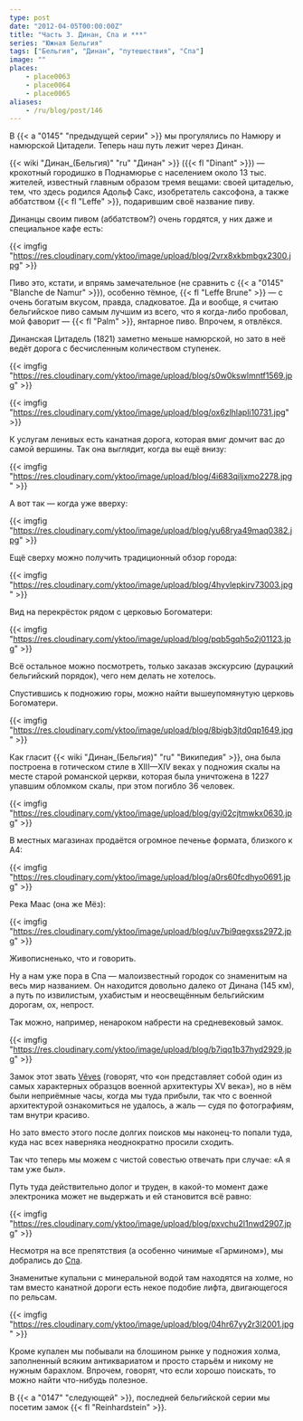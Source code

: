 ```yaml
---
type: post
date: "2012-04-05T00:00:00Z"
title: "Часть 3. Динан, Спа и ***"
series: "Южная Бельгия"
tags: ["Бельгия", "Динан", "путешествия", "Спа"]
image: ""
places:
    - place0063
    - place0064
    - place0065
aliases:
    - /ru/blog/post/146
---
```


В {{< a "0145" "предыдущей серии" >}} мы прогулялись по Намюру и намюрской Цитадели. Теперь наш путь лежит через Динан.

{{< wiki "Динан_(Бельгия)" "ru" "Динан" >}} ({{< fl "Dinant" >}}) — крохотный городишко в Поднамюрье с населением около 13 тыс. жителей, известный главным образом тремя вещами: своей цитаделью, тем, что здесь родился Адольф Сакс, изобретатель саксофона, а также аббатством {{< fl "Leffe" >}}, подарившим своё название пиву.

<!--more-->

Динанцы своим пивом (аббатством?) очень гордятся, у них даже и специальное кафе есть:

{{< imgfig "https://res.cloudinary.com/yktoo/image/upload/blog/2vrx8xkbmbgx2300.jpg" >}}

Пиво это, кстати, и впрямь замечательное (не сравнить с {{< a "0145" "Blanche de Namur" >}}), особенно тёмное, {{< fl "Leffe Brune" >}} — с очень богатым вкусом, правда, сладковатое. Да и вообще, я считаю бельгийское пиво самым лучшим из всего, что я когда-либо пробовал, мой фаворит — {{< fl "Palm" >}}, янтарное пиво. Впрочем, я отвлёкся.

Динанская Цитадель (1821) заметно меньше намюрской, но зато в неё ведёт дорога с бесчисленным количеством ступенек.

{{< imgfig "https://res.cloudinary.com/yktoo/image/upload/blog/s0w0kswlmntf1569.jpg" >}}

{{< imgfig "https://res.cloudinary.com/yktoo/image/upload/blog/ox6zlhlapli10731.jpg" >}}

К услугам ленивых есть канатная дорога, которая вмиг домчит вас до самой вершины. Так она выглядит, когда вы ещё внизу:

{{< imgfig "https://res.cloudinary.com/yktoo/image/upload/blog/4i683qiljxmo2278.jpg" >}}

А вот так — когда уже вверху:

{{< imgfig "https://res.cloudinary.com/yktoo/image/upload/blog/yu68rya49maq0382.jpg" >}}

Ещё сверху можно получить традиционный обзор города:

{{< imgfig "https://res.cloudinary.com/yktoo/image/upload/blog/4hyvlepkirv73003.jpg" >}}

Вид на перекрёсток рядом с церковью Богоматери:

{{< imgfig "https://res.cloudinary.com/yktoo/image/upload/blog/pqb5gqh5o2j01123.jpg" >}}

Всё остальное можно посмотреть, только заказав экскурсию (дурацкий бельгийский порядок), чего нем делать не хотелось.

Спустившись к подножию горы, можно найти вышеупомянутую церковь Богоматери.

{{< imgfig "https://res.cloudinary.com/yktoo/image/upload/blog/8bigb3jtd0qp1649.jpg" >}}

Как гласит {{< wiki "Динан_(Бельгия)" "ru" "Википедия" >}}, она была построена в готическом стиле в XIII—XIV веках у подножия скалы на месте старой романской церкви, которая была уничтожена в 1227 упавшим обломком скалы, при этом погибло 36 человек.

{{< imgfig "https://res.cloudinary.com/yktoo/image/upload/blog/gyi02cjtmwkx0630.jpg" >}}

В местных магазинах продаётся огромное печенье формата, близкого к А4:

{{< imgfig "https://res.cloudinary.com/yktoo/image/upload/blog/a0rs60fcdhyo0691.jpg" >}}

Река Маас (она же Мёз):

{{< imgfig "https://res.cloudinary.com/yktoo/image/upload/blog/uv7bi9qegxss2972.jpg" >}}

Живописненько, что и говорить.

Ну а нам уже пора в Спа — малоизвестный городок со знаменитым на весь мир названием. Он находится довольно далеко от Динана (145 км), а путь по извилистым, ухабистым и неосвещённым бельгийским дорогам, ох, непрост.

Так можно, например, ненароком набрести на средневековый замок.

{{< imgfig "https://res.cloudinary.com/yktoo/image/upload/blog/b7iqq1b37hyd2929.jpg" >}}

Замок этот звать [Vêves](http://www.chateau-de-veves.be/) (говорят, что «он представляет собой один из самых характерных образцов военной архитектуры XV века»), но в нём были неприёмные часы, когда мы туда прибыли, так что с военной архитектурой ознакомиться не удалось, а жаль — судя по фотографиям, там внутри красиво.

Но зато вместо этого после долгих поисков мы наконец-то попали туда, куда нас всех наверняка неоднократно просили сходить.

Так что теперь мы можем с чистой совестью отвечать при случае: «А я там уже был».

Путь туда действительно долог и труден, в какой-то момент даже электроника может не выдержать и ей становится всё равно:

{{< imgfig "https://res.cloudinary.com/yktoo/image/upload/blog/pxvchu2l1nwd2907.jpg" >}}

Несмотря на все препятствия (а особенно чинимые «Гармином»), мы добрались до [Спа](http://www.spa-info.be/).

Знаменитые купальни с минеральной водой там находятся на холме, но там вместо канатной дороги есть некое подобие лифта, двигающегося по рельсам.

{{< imgfig "https://res.cloudinary.com/yktoo/image/upload/blog/04hr67yy2r3l2001.jpg" >}}

Кроме купален мы побывали на блошином рынке у подножия холма, заполненный всяким антиквариатом и просто старьём и никому не нужным барахлом. Впрочем, говорят, что если хорошо поискать, то можно найти что-нибудь полезное.

В {{< a "0147" "следующей" >}}, последней бельгийской серии мы посетим замок {{< fl "Reinhardstein" >}}.

